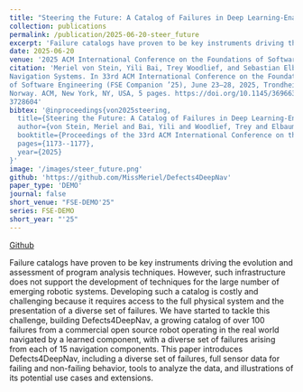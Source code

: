 ```yaml
---
title: "Steering the Future: A Catalog of Failures in Deep Learning-Enabled Robotic Navigation Systems"
collection: publications
permalink: /publication/2025-06-20-steer_future
excerpt: 'Failure catalogs have proven to be key instruments driving the evolution and assessment of program analysis techniques. However, such infrastructure does not support the development of techniques for the large number of emerging robotic systems. Developing such a catalog is costly and challenging because it requires access to the full physical system and the presentation of a diverse set of failures. We have started to tackle this challenge, building Defects4DeepNav, a growing catalog of over 100 failures from a commercial open source robot operating in the real world navigated by a learned component, with a diverse set of failures arising from each of 15 navigation components. This paper introduces Defects4DeepNav, including a diverse set of failures, full sensor data for failing and non-failing behavior, tools to analyze the data, and illustrations of its potential use cases and extensions.'
date: 2025-06-20
venue: '2025 ACM International Conference on the Foundations of Software Engineering: Demonstrations'
citation: 'Meriel von Stein, Yili Bai, Trey Woodlief, and Sebastian Elbaum. 2025. Steering the Future: A Catalog of Failures in Deep Learning-Enabled Robotic
Navigation Systems. In 33rd ACM International Conference on the Foundations
of Software Engineering (FSE Companion ’25), June 23–28, 2025, Trondheim,
Norway. ACM, New York, NY, USA, 5 pages. https://doi.org/10.1145/3696630.
3728604'
bibtex: '@inproceedings{von2025steering,
  title={Steering the Future: A Catalog of Failures in Deep Learning-Enabled Robotic Navigation Systems},
  author={von Stein, Meriel and Bai, Yili and Woodlief, Trey and Elbaum, Sebastian},
  booktitle={Proceedings of the 33rd ACM International Conference on the Foundations of Software Engineering},
  pages={1173--1177},
  year={2025}
}'
image: '/images/steer_future.png'
github: 'https://github.com/MissMeriel/Defects4DeepNav'
paper_type: 'DEMO'
journal: false
short_venue: "FSE-DEMO'25"
series: FSE-DEMO
short_year: "'25"
---
```

<a href="https://github.com/MissMeriel/Defects4DeepNav"><i class="fab fa-fw fa-github" aria-hidden="true"></i> Github</a>

Failure catalogs have proven to be key instruments driving the evolution and assessment of program analysis techniques. However, such infrastructure does not support the development of techniques for the large number of emerging robotic systems. Developing such a catalog is costly and challenging because it requires access to the full physical system and the presentation of a diverse set of failures. We have started to tackle this challenge, building Defects4DeepNav, a growing catalog of over 100 failures from a commercial open source robot operating in the real world navigated by a learned component, with a diverse set of failures arising from each of 15 navigation components. This paper introduces Defects4DeepNav, including a diverse set of failures, full sensor data for failing and non-failing behavior, tools to analyze the data, and illustrations of its potential use cases and extensions.
